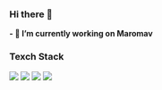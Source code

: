 ### Hi there 👋
**- 🔭 I’m currently working on Maromav**


### Texch Stack
<img src="https://img.shields.io/badge/CSharp-3766AB?style=flat-square&logo=CSharp&logoColor=purple"/></a>
<img src="https://img.shields.io/badge/Unity-3766AB?style=flat-square&logo=Unity&logoColor=black"/></a>
<img src="https://img.shields.io/badge/Flutter-3766AB?style=flat-square&logo=Flutter&logoColor=blue"/></a>
<img src="https://img.shields.io/badge/C++-3766AB?style=flat-square&logo=C%2B%2B&logoColor=blue"/></a>
 


<!--
**kimwonseop/kimwonseop** is a ✨ _special_ ✨ repository because its `README.md` (this file) appears on your GitHub profile.

Here are some ideas to get you started:

- 🔭 I’m currently working on ...
- 🌱 I’m currently learning ...
- 👯 I’m looking to collaborate on ...
- 🤔 I’m looking for help with ...
- 💬 Ask me about ...
- 📫 How to reach me: ...
- 😄 Pronouns: ...
- ⚡ Fun fact: ...
-->
